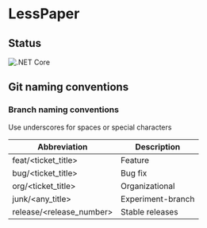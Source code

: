 # LessPaper
## Status
![.NET Core](https://github.com/ChristianHellwig/LessPaper.APIGateway/workflows/.NET%20Core/badge.svg)


## Git naming conventions
### Branch naming conventions
Use underscores for spaces or special characters

| Abbreviation               | Description            |
| ------------               | -----------            |
| feat/<ticket_title>        | Feature                |       
| bug/<ticket_title>         | Bug fix                |
| org/<ticket_title>         | Organizational         |
| junk/<any_title>           | Experiment-branch      |
| release/<release_number>   | Stable releases        |

